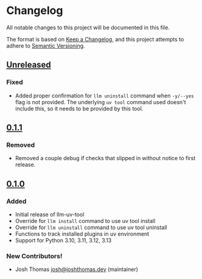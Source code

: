 # Changelog

All notable changes to this project will be documented in this file.

The format is based on [Keep a Changelog](https://keepachangelog.com/en/1.0.0/), and this project attempts to adhere to [Semantic Versioning](https://semver.org/spec/v2.0.0.html).

<!--
## [${version}]
### Added - for new features
### Changed - for changes in existing functionality
### Deprecated - for soon-to-be removed features
### Removed - for now removed features
### Fixed - for any bug fixes
### Security - in case of vulnerabilities
[${version}]: https://github.com/joshuadavidthomas/llm-uv-tool/releases/tag/v${version}
-->

## [Unreleased]

### Fixed

- Added proper confirmation for `llm uninstall` command when `-y/--yes` flag is not provided. The underlying `uv tool` command used doesn't include this, so it needs to be provided by this tool.

## [0.1.1]

### Removed

- Removed a couple debug if checks that slipped in without notice to first release.

## [0.1.0]

### Added

- Initial release of llm-uv-tool
- Override for `llm install` command to use uv tool install
- Override for `llm uninstall` command to use uv tool uninstall
- Functions to track installed plugins in uv environment
- Support for Python 3.10, 3.11, 3.12, 3.13

### New Contributors!

- Josh Thomas <josh@joshthomas.dev> (maintainer)

[unreleased]: https://github.com/joshuadavidthomas/llm-uv-tool/compare/v0.1.1...HEAD
[0.1.0]: https://github.com/joshuadavidthomas/llm-uv-tool/releases/tag/v0.1.0
[0.1.1]: https://github.com/joshuadavidthomas/llm-uv-tool/releases/tag/v0.1.1
